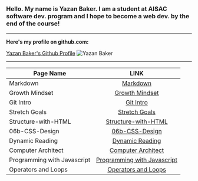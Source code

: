 
### Hello. My name is Yazan Baker. I am a student at AISAC software dev. program and I hope to become a web dev. by the end of the course!
---
__Here's my profile on github.com:__

[Yazan Baker's Github Profile](https://github.com/yazanbaker94) ![Yazan Baker](https://i.ibb.co/WpV37T0/1.png)


---


| Page Name        | LINK       |
| ------------- |:-------------:|
| Markdown      | [Markdown](https://yazanbaker94.github.io/reading-notes/Markdown)|
| Growth Mindset     | [Growth Mindset](https://yazanbaker94.github.io/reading-notes/growth)|  
| Git Intro     | [Git Intro](https://yazanbaker94.github.io/reading-notes/gitintro)|  
| Stretch Goals     | [Stretch Goals](https://yazanbaker94.github.io/reading-notes/stretchinggoals)|  
| Structure-with-HTML     | [Structure-with-HTML](https://yazanbaker94.github.io/reading-notes/Structure-with-HTML)|  
| 06b-CSS-Design     | [06b-CSS-Design](https://yazanbaker94.github.io/reading-notes/06b-CSS-Design)|  
| Dynamic Reading     | [Dynamic Reading](https://yazanbaker94.github.io/reading-notes/dynamic-reading)|  
| Computer Architect     | [Computer Architect](https://yazanbaker94.github.io/reading-notes/computer-architect)|  
| Programming with Javascript     | [Programming with Javascript](https://yazanbaker94.github.io/reading-notes/ProgrammingWithJavascript)|  
| Operators and Loops     | [Operators and Loops](https://yazanbaker94.github.io/reading-notes/OperatorsAndLoops)|  
